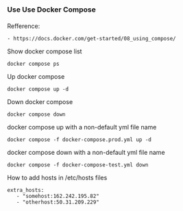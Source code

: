 ### Use Use Docker Compose


####
Refference:

    - https://docs.docker.com/get-started/08_using_compose/

Show docker compose list
    
    docker compose ps

Up docker compose
    
    docker compose up -d

Down docker compose

    docker compose down

docker compose up with a non-default yml file name

    docker compose -f docker-compose.prod.yml up -d

docker compose down with a non-default yml file name

    docker compose -f docker-compose-test.yml down

How to add hosts in /etc/hosts files
    
    extra_hosts:
       - "somehost:162.242.195.82"
       - "otherhost:50.31.209.229"
